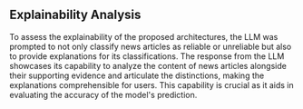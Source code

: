 ## Explainability Analysis
To assess the explainability of the proposed architectures, the LLM was prompted to not only classify news articles as reliable or unreliable but also to provide explanations for its classifications. The response from the LLM showcases its capability to analyze the content of news articles alongside their supporting evidence and articulate the distinctions, making the explanations comprehensible for users. This capability is crucial as it aids in evaluating the accuracy of the model's prediction.
